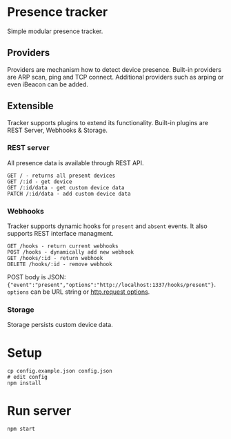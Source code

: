 # Presence tracker
Simple modular presence tracker.

## Providers
Providers are mechanism how to detect device presence. Built-in providers are ARP scan, ping and TCP connect. Additional providers such as arping or even iBeacon can be added.

## Extensible
Tracker supports plugins to extend its functionality. Built-in plugins are REST Server, Webhooks & Storage.

### REST server
All presence data is available through REST API.

    GET / - returns all present devices
    GET /:id - get device
    GET /:id/data - get custom device data
    PATCH /:id/data - add custom device data

### Webhooks
Tracker supports dynamic hooks for `present` and `absent` events. It also supports REST interface managment.

    GET /hooks - return current webhooks
    POST /hooks - dynamically add new webhook
    GET /hooks/:id - return webhook
    DELETE /hooks/:id - remove webhook

POST body is JSON: `{"event":"present","options":"http://localhost:1337/hooks/present"}`. `options` can be URL string or [http.request options][request_options].

### Storage
Storage persists custom device data.

# Setup

    cp config.example.json config.json
    # edit config
    npm install

# Run server

    npm start

[request_options]: https://nodejs.org/api/http.html#http_http_request_options_callback
